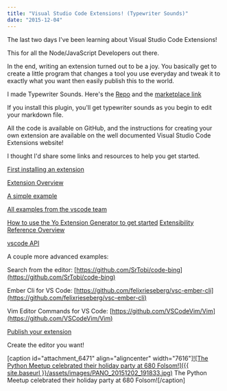 ```yaml
---
title: "Visual Studio Code Extensions! (Typewriter Sounds)"
date: "2015-12-04"
---
```


The last two days I've been learning about Visual Studio Code Extensions!

This for all the Node/JavaScript Developers out there.

In the end, writing an extension turned out to be a joy. You basically get to create a little program that changes a tool you use everyday and tweak it to exactly what you want then easily publish this to the world.

I made Typewriter Sounds. Here's the [Repo](https://github.com/timmyreilly/TypewriterNoises-VSCode) and the [marketplace link](https://marketplace.visualstudio.com/items/timreilly.typewriter-sounds)

If you install this plugin, you'll get typewriter sounds as you begin to edit your markdown file.

All the code is available on GitHub, and the instructions for creating your own extension are available on the well documented Visual Studio Code Extensions website!

I thought I'd share some links and resources to help you get started.

[First installing an extension](https://code.visualstudio.com/docs/editor/extension-gallery)

[Extension Overview](https://code.visualstudio.com/docs/extensions/overview)

[A simple example](https://code.visualstudio.com/docs/extensions/example-word-count)

[All examples from the vscode team](https://code.visualstudio.com/docs/tools/samples)

[How to use the Yo Extension Generator to get started](https://code.visualstudio.com/docs/tools/yocode) [Extensibility Reference Overview](https://code.visualstudio.com/docs/extensionAPI/overview)

[vscode API](https://code.visualstudio.com/docs/extensionAPI/vscode-api)

A couple more advanced examples:

Search from the editor: [https://github.com/SrTobi/code-bing](https://github.com/SrTobi/code-bing)

Ember Cli for VS Code: [https://github.com/felixrieseberg/vsc-ember-cli](https://github.com/felixrieseberg/vsc-ember-cli)

Vim Editor Commands for VS Code: [https://github.com/VSCodeVim/Vim](https://github.com/VSCodeVim/Vim)

[Publish your extension](https://code.visualstudio.com/docs/tools/vscecli)

Create the editor you want!

\[caption id="attachment\_6471" align="aligncenter" width="7616"\][![The Python Meetup celebrated their holiday party at 680 Folsom!]({{ site.baseurl }}/assets/images/PANO_20151202_191833.jpg)](http://www.meetup.com/sfpython/) The Python Meetup celebrated their holiday party at 680 Folsom!\[/caption\]

